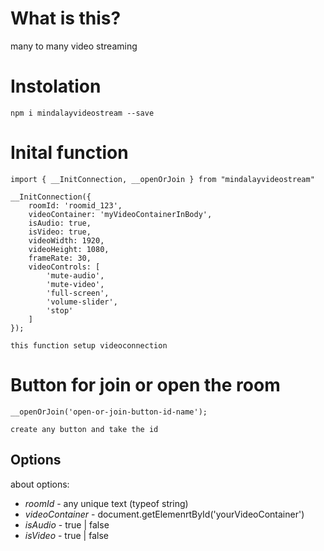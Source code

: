 # What is this?

many to many video streaming

# Instolation

`npm i mindalayvideostream --save`

# Inital function

```
import { __InitConnection, __openOrJoin } from "mindalayvideostream"

__InitConnection({
    roomId: 'roomid_123',
    videoContainer: 'myVideoContainerInBody',
    isAudio: true,
    isVideo: true,
    videoWidth: 1920,
    videoHeight: 1080,
    frameRate: 30,
    videoControls: [
        'mute-audio',
        'mute-video',
        'full-screen',
        'volume-slider',
        'stop'
    ]
});

this function setup videoconnection
```

# Button for join or open the room
```
__openOrJoin('open-or-join-button-id-name');

create any button and take the id
```

## Options

about options:

* *roomId* - any unique text (typeof string)
* *videoContainer* - document.getElemenrtById('yourVideoContainer')
* *isAudio* - true | false
* *isVideo* - true | false